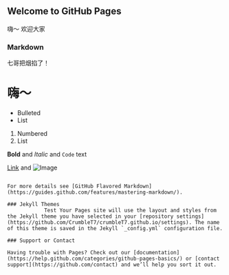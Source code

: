 ## Welcome to GitHub Pages

嗨～ 欢迎大家

### Markdown

七哥把烟掐了！

# 嗨～


- Bulleted
- List

1. Numbered
2. List

**Bold** and _Italic_ and `Code` text

[Link](url) and ![Image](src)
```

For more details see [GitHub Flavored Markdown](https://guides.github.com/features/mastering-markdown/).

### Jekyll Themes
            Test Your Pages site will use the layout and styles from the Jekyll theme you have selected in your [repository settings](https://github.com/CrumbleT7/crumbleT7.github.io/settings). The name of this theme is saved in the Jekyll `_config.yml` configuration file.

### Support or Contact

Having trouble with Pages? Check out our [documentation](https://help.github.com/categories/github-pages-basics/) or [contact support](https://github.com/contact) and we’ll help you sort it out.
